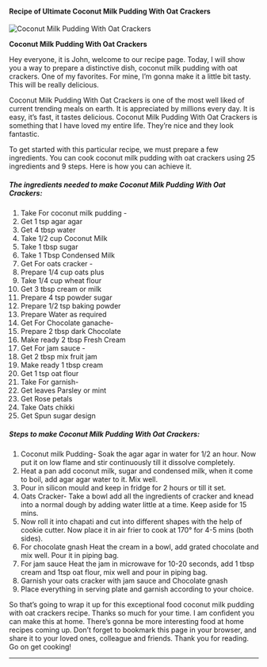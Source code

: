             

#### Recipe of Ultimate Coconut Milk Pudding With Oat Crackers

![Coconut Milk Pudding With Oat Crackers](https://img-global.cpcdn.com/recipes/2d3ddbacc82093f4/751x532cq70/coconut-milk-pudding-with-oat-crackers-recipe-main-photo.jpg)

**Coconut Milk Pudding With Oat Crackers**

Hey everyone, it is John, welcome to our recipe page. Today, I will show you a way to prepare a distinctive dish, coconut milk pudding with oat crackers. One of my favorites. For mine, I’m gonna make it a little bit tasty. This will be really delicious.

Coconut Milk Pudding With Oat Crackers is one of the most well liked of current trending meals on earth. It is appreciated by millions every day. It is easy, it’s fast, it tastes delicious. Coconut Milk Pudding With Oat Crackers is something that I have loved my entire life. They’re nice and they look fantastic.

To get started with this particular recipe, we must prepare a few ingredients. You can cook coconut milk pudding with oat crackers using 25 ingredients and 9 steps. Here is how you can achieve it.

##### The ingredients needed to make Coconut Milk Pudding With Oat Crackers:

1.  Take For coconut milk pudding -
2.  Get 1 tsp agar agar
3.  Get 4 tbsp water
4.  Take 1/2 cup Coconut Milk
5.  Take 1 tbsp sugar
6.  Take 1 Tbsp Condensed Milk
7.  Get For oats cracker -
8.  Prepare 1/4 cup oats plus
9.  Take 1/4 cup wheat flour
10.  Get 3 tbsp cream or milk
11.  Prepare 4 tsp powder sugar
12.  Prepare 1/2 tsp baking powder
13.  Prepare Water as required
14.  Get For Chocolate ganache-
15.  Prepare 2 tbsp dark Chocolate
16.  Make ready 2 tbsp Fresh Cream
17.  Get For jam sauce -
18.  Get 2 tbsp mix fruit jam
19.  Make ready 1 tbsp cream
20.  Get 1 tsp oat flour
21.  Take For garnish-
22.  Get leaves Parsley or mint
23.  Get Rose petals
24.  Take Oats chikki
25.  Get Spun sugar design

##### Steps to make Coconut Milk Pudding With Oat Crackers:

1.  Coconut milk Pudding- Soak the agar agar in water for 1/2 an hour. Now put it on low flame and stir continuously till it dissolve completely.
2.  Heat a pan add coconut milk, sugar and condensed milk, when it come to boil, add agar agar water to it. Mix well.
3.  Pour in silicon mould and keep in fridge for 2 hours or till it set.
4.  Oats Cracker- Take a bowl add all the ingredients of cracker and knead into a normal dough by adding water little at a time. Keep aside for 15 mins.
5.  Now roll it into chapati and cut into different shapes with the help of cookie cutter. Now place it in air frier to cook at 170° for 4-5 mins (both sides).
6.  For chocolate gnash Heat the cream in a bowl, add grated chocolate and mix well. Pour it in piping bag.
7.  For jam sauce Heat the jam in microwave for 10-20 seconds, add 1 tbsp cream and 1tsp oat flour, mix well and pour in piping bag.
8.  Garnish your oats cracker with jam sauce and Chocolate gnash
9.  Place everything in serving plate and garnish according to your choice.

So that’s going to wrap it up for this exceptional food coconut milk pudding with oat crackers recipe. Thanks so much for your time. I am confident you can make this at home. There’s gonna be more interesting food at home recipes coming up. Don’t forget to bookmark this page in your browser, and share it to your loved ones, colleague and friends. Thank you for reading. Go on get cooking!

* * *